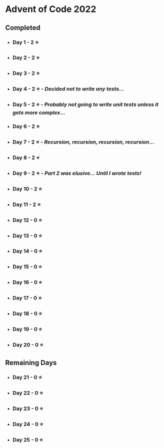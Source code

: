 # Advent of Code 2022

## Completed

 - ### Day 1 - 2 ⭐️
 - ### Day 2 - 2 ⭐
 - ### Day 3 - 2 ⭐
 - ### Day 4 - 2 ⭐ - _Decided not to write any tests..._
 - ### Day 5 - 2 ⭐ - _Probably not going to write unit tests unless it gets more complex..._
 - ### Day 6 - 2 ⭐
 - ### Day 7 - 2 ⭐ - _Recursion, recursion, recursion, recursion..._
 - ### Day 8 - 2 ⭐
 - ### Day 9 - 2 ⭐ - _Part 2 was elusive... Until I wrote tests!_
 - ### Day 10 - 2 ⭐
 - ### Day 11 - 2 ⭐
 - ### Day 12 - 0 ⭐
 - ### Day 13 - 0 ⭐
 - ### Day 14 - 0 ⭐
 - ### Day 15 - 0 ⭐
 - ### Day 16 - 0 ⭐
 - ### Day 17 - 0 ⭐
 - ### Day 18 - 0 ⭐
 - ### Day 19 - 0 ⭐
 - ### Day 20 - 0 ⭐

## Remaining Days

 - ### Day 21 - 0 ⭐
 - ### Day 22 - 0 ⭐
 - ### Day 23 - 0 ⭐
 - ### Day 24 - 0 ⭐
 - ### Day 25 - 0 ⭐
